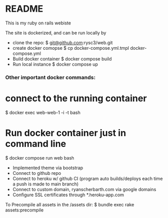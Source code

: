 # README

This is my ruby on rails webiste

The site is dockerized, and can be run locally by
- clone the repo: 
$ git@github.com:rysc3/web.git
- create docker comopse 
$ cp docker-compose.yml.tmpl docker-compose.yml
- Build docker container 
$ docker compose build
- Run local instance 
$ docker compose up 

### Other important docker commands:
# connect to the running container
$ docker exec web-web-1 -i -t bash

# Run docker container just in command line
$ docker compose run web bash


- Implemented theme via bootstrap
- Connect to github repo
- Connect to heroku w/ github CI (program auto builds/deploys each time a push is made to main branch)
- Connect to custom domain, ryanscherbarth.com via google domains
- Configure SSL certificates through *.heroku-app.com

To Precompile all assets in the /assets dir:
$ bundle exec rake assets:precompile
